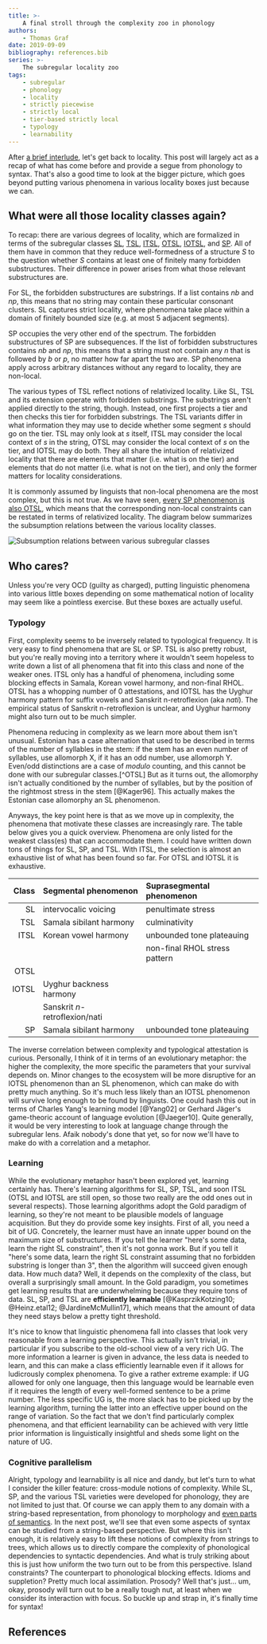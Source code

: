 ```yaml
---
title: >-
    A final stroll through the complexity zoo in phonology
authors:
    - Thomas Graf
date: 2019-09-09
bibliography: references.bib
series: >-
    The subregular locality zoo
tags:
    - subregular
    - phonology
    - locality
    - strictly piecewise
    - strictly local
    - tier-based strictly local
    - typology
    - learnability
---
```


<!-- START_SUMMARY_BLOCK -->
After [a brief interlude]({filename}/Discussions/2019-09-05_graf_corpuslinguistics.md), let's get back to locality.
This post will largely act as a recap of what has come before and provide a segue from phonology to syntax.
That's also a good time to look at the bigger picture, which goes beyond putting various phenomena in various locality boxes just because we can.
<!-- END_SUMMARY_BLOCK -->

## What were all those locality classes again?

To recap: there are various degrees of locality, which are formalized in terms of the subregular classes
[SL]({filename}locality_sltsl.md#strictly-local-sl),
[TSL]({filename}locality_sltsl.md#tier-based-strictly-local-tsl),
[ITSL]({filename}locality_iotsl.md#adding-context-information-input-tier-based-strictly-local-itsl),
[OTSL]({filename}locality_iotsl.md#adding-projection-interdependencies-output-tier-based-strictly-local-otsl),
[IOTSL]({filename}locality_iotsl.md#mixing-input-and-tier-configurations-input-output-tier-based-strictly-local-iotsl),
and
[SP]({filename}locality_sp.md#complete-non-locality-strictly-piecewise-sp).
All of them have in common that they reduce well-formedness of a structure *S* to the question whether *S* contains at least one of finitely many forbidden substructures.
Their difference in power arises from what those relevant substructures are.

For SL, the forbidden substructures are substrings.
If a list contains *nb* and *np*, this means that no string may contain these particular consonant clusters.
SL captures strict locality, where phenomena take place within a domain of finitely bounded size (e.g. at most 5 adjacent segments).

SP occupies the very other end of the spectrum.
The forbidden substructures of SP are subsequences.
If the list of forbidden substructures contains *nb* and *np*, this means that a string must not contain any *n* that is followed by *b* or *p*, no matter how far apart the two are.
SP phenomena apply across arbitrary distances without any regard to locality, they are non-local.

The various types of TSL reflect notions of relativized locality.
Like SL, TSL and its extension operate with forbidden substrings.
The substrings aren't applied directly to the string, though.
Instead, one first projects a tier and then checks this tier for forbidden substrings.
The TSL variants differ in what information they may use to decide whether some segment *s* should go on the tier.
TSL may only look at *s* itself, ITSL may consider the local context of *s* in the string, OTSL may consider the local context of *s* on the tier, and IOTSL may do both.
They all share the intuition of relativized locality that there are elements that matter (i.e. what is on the tier) and elements that do not matter (i.e. what is not on the tier), and only the former matters for locality considerations.

It is commonly assumed by linguists that non-local phenomena are the most complex, but this is not true.
As we have seen, [every SP phenomenon is also OTSL]({filename}locality_sp.md#non-locality-does-not-subsume-locality), which means that the corresponding non-local constraints can be restated in terms of relativized locality.
The diagram below summarizes the subsumption relations between the various locality classes.

![Subsumption relations between various subregular classes]({static}/img/thomas/subreg_tutorials/sp_hierarchy.svg)

## Who cares?

Unless you're very OCD (guilty as charged), putting linguistic phenomena into various little boxes depending on some mathematical notion of locality may seem like a pointless exercise.
But these boxes are actually useful.

### Typology

First, complexity seems to be inversely related to typological frequency.
It is very easy to find phenomena that are SL or SP.
TSL is also pretty robust, but you're really moving into a territory where it wouldn't seem hopeless to write down a list of all phenomena that fit into this class and none of the weaker ones.
ITSL only has a handful of phenomena, including some blocking effects in Samala, Korean vowel harmony, and non-final RHOL.
OTSL has a whopping number of 0 attestations, and IOTSL has the Uyghur harmony pattern for suffix vowels and Sanskrit n-retroflexion (aka *nati*).
The empirical status of Sanskrit n-retroflexion is unclear, and Uyghur harmony might also turn out to be much simpler.

Phenomena reducing in complexity as we learn more about them isn't unusual.
Estonian has a case alternation that used to be described in terms of the number of syllables in the stem: if the stem has an even number of syllables, use allomorph X, if it has an odd number, use allomorph Y.
Even/odd distinctions are a case of *modulo* counting, and this cannot be done with our subregular classes.[^OTSL]
But as it turns out, the allomorphy isn't actually conditioned by the number of syllables, but by the position of the rightmost stress in the stem [@Kager96].
This actually makes the Estonian case allomorphy an SL phenomenon.

[^OTLS]: Actually, it is an open question whether OTSL or IOTSL can do modulo counting, but I'm 99.9% sure that the answer is No. Anybody looking for a topic for a short paper? This might be a good one. Or maybe it will result in you wasting years of your life with little progress because the proof is much harder than I think. If so, read this sentence many years from now to receive my belated apologies.

Anyways, the key point here is that as we move up in complexity, the phenomena that motivate these classes are increasingly rare.
The table below gives you a quick overview.
Phenomena are only listed for the weakest class(es) that can accommodate them.
I could have written down tons of things for SL, SP, and TSL.
With ITSL, the selection is almost an exhaustive list of what has been found so far.
For OTSL and IOTSL it is exhaustive.

| **Class** | **Segmental phenomenon**            | **Suprasegmental phenomenon** |
| --:       | :--                                 | :--                           |
| SL        | intervocalic voicing                | penultimate stress            |
| TSL       | Samala sibilant harmony             | culminativity                 |
| ITSL      | Korean vowel harmony                | unbounded tone plateauing     |
|           |                                     | non-final RHOL stress pattern |
| OTSL      |                                     |                               |
| IOTSL     | Uyghur backness harmony             |                               |
|           | Sanskrit *n*-retroflexion/nati      |                               |
| SP        | Samala sibilant harmony             | unbounded tone plateauing     |

The inverse correlation between complexity and typological attestation is curious.
Personally, I think of it in terms of an evolutionary metaphor: the higher the complexity, the more specific the parameters that your survival depends on.
Minor changes to the ecosystem will be more disruptive for an IOTSL phenomenon than an SL phenomenon, which can make do with pretty much anything.
So it's much less likely than an IOTSL phenomenon will survive long enough to be found by linguists.
One could hash this out in terms of Charles Yang's learning model [@Yang02] or Gerhard Jäger's game-theoric account of language evolution [@Jaeger10].
Quite generally, it would be very interesting to look at language change through the subregular lens.
Afaik nobody's done that yet, so for now we'll have to make do with a correlation and a metaphor.

### Learning

While the evolutionary metaphor hasn't been explored yet, learning certainly has.
There's learning algorithms for SL, SP, TSL, and soon ITSL (OTSL and IOTSL are still open, so those two really are the odd ones out in several respects).
Those learning algorithms adopt the Gold paradigm of learning, so they're not meant to be plausible models of language acquisition.
But they do provide some key insights.
First of all, you need a bit of UG.
Concretely, the learner must have an innate upper bound on the maximum size of substructures.
If you tell the learner "here's some data, learn the right SL constraint", then it's not gonna work.
But if you tell it "here's some data, learn the right SL constraint assuming that no forbidden substring is longer than 3", then the algorithm will succeed given enough data.
How much data?
Well, it depends on the complexity of the class, but overall a surprisingly small amount.
In the Gold paradigm, you sometimes get learning results that are underwhelming because they require tons of data.
SL, SP, and TSL are **efficiently learnable** [@KasprzikKotzing10; @Heinz.etal12; @JardineMcMullin17], which means that the amount of data they need stays below a pretty tight threshold.

It's nice to know that linguistic phenomena fall into classes that look very reasonable from a learning perspective.
This actually isn't trivial, in particular if you subscribe to the old-school view of a very rich UG.
The more information a learner is given in advance, the less data is needed to learn, and this can make a class efficiently learnable even if it allows for ludicrously complex phenomena.
To give a rather extreme example: if UG allowed for only one language, then this language would be learnable even if it requires the length of every well-formed sentence to be a prime number.
The less specific UG is, the more slack has to be picked up by the learning algorithm, turning the latter into an effective upper bound on the range of variation.
So the fact that we don't find particularly complex phenomena, and that efficient learnability can be achieved with very little prior information is linguistically insightful and sheds some light on the nature of UG.

### Cognitive parallelism

Alright, typology and learnability is all nice and dandy, but let's turn to what I consider the killer feature: cross-module notions of complexity.
While SL, SP, and the various TSL varieties were developed for phonology, they are not limited to just that.
Of course we can apply them to any domain with a string-based representation, from phonology to morphology and [even parts of semantics]({filename}/Discussions/2019-07-26_graf_kiss_semantics.md).
In the next post, we'll see that even some aspects of syntax can be studied from a string-based perspective.
But where this isn't enough, it is relatively easy to lift these notions of complexity from strings to trees, which allows us to directly compare the complexity of phonological dependencies to syntactic dependencies.
And what is truly striking about this is just how uniform the two turn out to be from this perspective.
Island constraints?
The counterpart to phonological blocking effects.
Idioms and suppletion?
Pretty much local assimilation.
Prosody?
Well that's just... um, okay, prosody will turn out to be a really tough nut, at least when we consider its interaction with focus.
So buckle up and strap in, it's finally time for syntax!

## References
